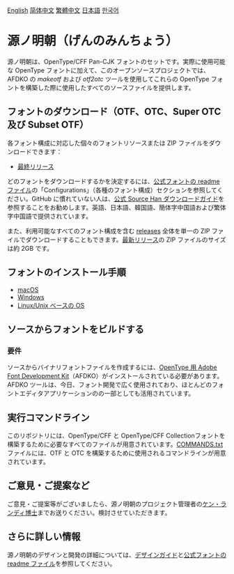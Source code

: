 [English](https://github.com/adobe-fonts/source-han-serif/) [简体中文](README-CN.md) [繁體中文](README-TW.md) [日本語](README-JP.md) [한국어](README-KR.md)

# 源ノ明朝（げんのみんちょう）

源ノ明朝は、OpenType/CFF Pan-CJK フォントのセットです。実際に使用可能な OpenType フォントに加えて、このオープンソースプロジェクトでは、AFDKO の *makeotf* および *otf2otc* ツールを使用してこれらの OpenType フォントを構築した際に使用したすべてのソースファイルを提供します。

## フォントのダウンロード（OTF、OTC、Super OTC 及び Subset OTF）

各フォント構成に対応した個々のフォントリソースまたは ZIP ファイルをダウンロードできます：

* [最終リリース](https://github.com/adobe-fonts/source-han-serif/tree/release)

どのフォントをダウンロードするかを決定するには、[公式フォントの readme ファイル](https://github.com/adobe-fonts/source-han-serif/raw/release/SourceHanSerifReadMe.pdf)の「Configurations」（各種のフォント構成）セクションを参照してください。GitHub に慣れていない人は、[公式 Source Han ダウンロードガイド](https://github.com/adobe-fonts/source-han-serif/raw/release/download-guide-source-han.pdf)を参照することをお勧めします。英語、日本語、韓国語、簡体字中国語および繁体字中国語で提供されています。

また、利用可能なすべてのフォント構成を含む [releases](../../releases) 全体を単一の ZIP ファイルでダウンロードすることもできます。[最新リリース](../../releases/latest)の ZIP ファイルのサイズは約 2GB です。

## フォントのインストール手順

* [macOS](https://support.apple.com/ja-jp/HT201749)
* [Windows](https://www.microsoft.com/en-us/Typography/TrueTypeInstall.aspx)
* [Linux/Unix ベースの OS](https://github.com/adobe-fonts/source-code-pro/issues/17#issuecomment-8967116)

## ソースからフォントをビルドする

### 要件

ソースからバイナリフォントファイルを作成するには、[OpenType 用 Adobe Font Development Kit](http://www.adobe.com/devnet/opentype/afdko.html)（AFDKO）がインストールされている必要があります。AFDKO ツールは、今日、フォント開発で広く使用されており、ほとんどのフォントエディタアプリケーションのの一部としても活用されています。

## 実行コマンドライン

このリポジトリには、OpenType/CFF と OpenType/CFF Collectionフォントを構築するために必要なすべてのファイルが用意されています。[COMMANDS.txt](COMMANDS.txt) ファイルには、OTF と OTC を構築するために使用されるコマンドラインが用意されています。

## ご意見・ご提案など

ご意見・ご提案等がございましたら、源ノ明朝のプロジェクト管理者の[ケン・ランディ博士](mailto:lunde@adobe.com?subject=[GitHub]%20Source%20Han%20Serif)までお送りください。検討させていただきます。

## さらに詳しい情報

源ノ明朝のデザインと開発の詳細については、[デザインガイド](https://github.com/adobe-fonts/source-han-serif/raw/release/SourceHanSerifDesignGuide.pdf)と[公式フォントの readme ファイル](https://github.com/adobe-fonts/source-han-serif/raw/release/SourceHanSerifReadMe.pdf)を参照してください。
